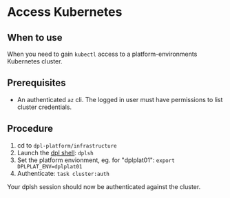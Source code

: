 # Access Kubernetes

## When to use
When you need to gain `kubectl` access to a platform-environments Kubernetes cluster.

## Prerequisites
* An authenticated `az` cli. The logged in user must have permissions to list
  cluster credentials.

## Procedure
1. cd to `dpl-platform/infrastructure`
2. Launch the [dpl shell](../../tools/dplsh): `dplsh`
3. Set the platform envionment, eg. for "dplplat01": `export DPLPLAT_ENV=dplplat01`
4. Authenticate: `task cluster:auth`

Your dplsh session should now be authenticated against the cluster.
